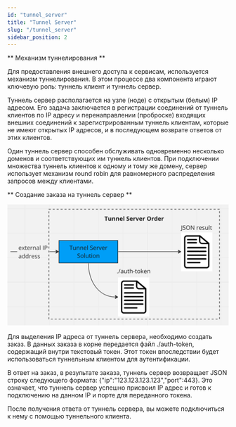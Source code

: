 ```yaml
---
id: "tunnel_server"
title: "Tunnel Server"
slug: "/tunnel_server"
sidebar_position: 2
---
```


** Механизм туннелирования **

Для предоставления внешнего доступа к сервисам, используется механизм туннелирования. В этом процессе два компонента играют ключевую роль: туннель клиент и туннель сервер.

Туннель сервер располагается на узле (ноде) с открытым (белым) IP адресом. Его задача заключается в регистрации соединений от туннель клиентов по IP адресу и перенаправлении (проброске) входящих внешних соединений к зарегистрированным туннель клиентам, которые не имеют открытых IP адресов, и в последующем возврате ответов от этих клиентов.

Один туннель сервер способен обслуживать одновременно несколько доменов и соответствующих им туннель клиентов. При подключении множества туннель клиентов к одному и тому же домену, сервер использует механизм round robin для равномерного распределения запросов между клиентами.

** Создание заказа на туннель сервер **

![img.png](img.png)

Для выделения IP адреса от туннель сервера, необходимо создать заказ. В данных заказа в корне передается файл ./auth-token, содержащий внутри текстовый токен. Этот токен впоследствии будет использоваться туннельным клиентом для аутентификации.

В ответ на заказ, в результате заказа, туннель сервер возвращает JSON строку следующего формата: {"ip":"123.123.123.123","port":443}. Это означает, что туннель сервер успешно присвоил IP адрес и готов к подключению на данном IP и порте для переданного токена.

После получения ответа от туннель сервера, вы можете подключиться к нему с помощью туннельного клиента.
